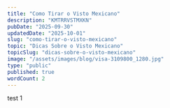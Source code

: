 ```yaml
---
title: "Como Tirar o Visto Mexicano"
description: "KMTRRVSTMXKN"
pubDate: "2025-09-30"
updatedDate: "2025-10-01"
slug: "como-tirar-o-visto-mexicano"
topic: "Dicas Sobre o Visto Mexicano"
topicSlug: "dicas-sobre-o-visto-mexicano"
image: "/assets/images/blog/visa-3109800_1280.jpg"
type: "public"
published: true
wordCount: 2
---
```


test 1